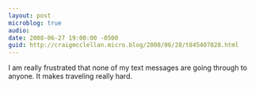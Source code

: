 ```yaml
---
layout: post
microblog: true
audio: 
date: 2008-06-27 19:00:00 -0500
guid: http://craigmcclellan.micro.blog/2008/06/28/t845407828.html
---
```

I am really frustrated that none of my text messages are going through to anyone.  It makes traveling really hard.
